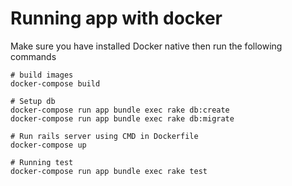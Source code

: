 # Running app with docker
Make sure you have installed Docker native then run the following commands
```
# build images
docker-compose build

# Setup db
docker-compose run app bundle exec rake db:create
docker-compose run app bundle exec rake db:migrate

# Run rails server using CMD in Dockerfile
docker-compose up

# Running test
docker-compose run app bundle exec rake test
```

